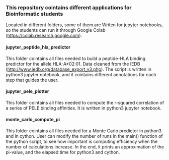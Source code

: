 ### This repository cointains different applications for Bioinformatic students

Located in different folders, some of them are Writen for jupyter notebooks, so the students can run it through Google Colab (https://colab.research.google.com).

#### jupyter_peptide_hla_predictor

This folder cointains all files needed to build a peptide-HLA binding predictor for the allele HLA-A\*02:01. Data cleaned from the IEDB (http://www.iedb.org/database_export_v3.php). The script is written in python3 jupyter notebook, and it cointains different annotations for each step that guides the user.

#### jupyter_pele_plotter

This folder cointains all files needed to compute the r-squared correlation of a series of PELE binding affinities. It is written in python3 jupyter notebook.

#### monte_carlo_compute_pi

This folder cointains all files needed for a Monte Carlo predictor in python3 and in cython. User can modify the number of runs in the main() function of the python script, to see how important is computing efficiency when the number of calculations increase. In the end, it prints an approximation of the pi-value, and the elapsed time for python3 and cython.
